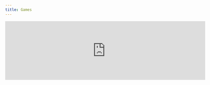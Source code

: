 ```yaml
---
title: Games
---
```


<iframe
    src="https://store.steampowered.com/widget/2125190/?utm_source=fps-website" frameborder="0"
    width="646"
    height="190">
</iframe>
